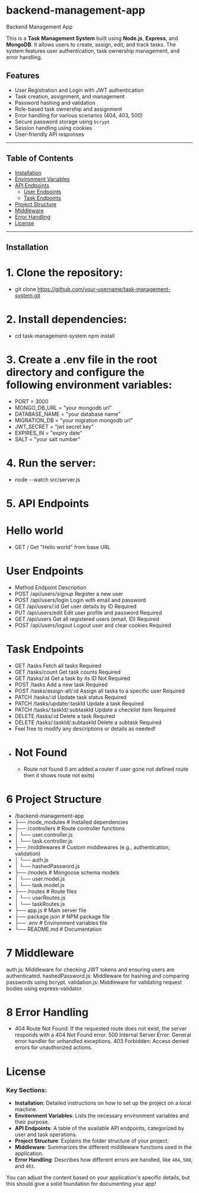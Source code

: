 # backend-management-app
Backend Management App


This is a **Task Management System** built using **Node.js**, **Express**, and **MongoDB**. It allows users to create, assign, edit, and track tasks. The system features user authentication, task ownership management, and error handling.

## Features

- User Registration and Login with JWT authentication
- Task creation, assignment, and management
- Password hashing and validation
- Role-based task ownership and assignment
- Error handling for various scenarios (404, 403, 500)
- Secure password storage using `bcrypt`
- Session handling using cookies
- User-friendly API responses

---

## Table of Contents

- [Installation](#installation)
- [Environment Variables](#environment-variables)
- [API Endpoints](#api-endpoints)
  - [User Endpoints](#user-endpoints)
  - [Task Endpoints](#task-endpoints)
- [Project Structure](#project-structure)
- [Middleware](#middleware)
- [Error Handling](#error-handling)
- [License](#license)

---

## Installation

 # 1. Clone the repository:

 - git clone https://github.com/your-username/task-management-system.git


 # 2. Install dependencies:
   
 - cd task-management-system
   npm install


# 3. Create a .env file in the root directory and configure the following environment variables:

- PORT = 3000
- MONGO_DB_URL = "your mongodb url"
- DATABASE_NAME = "your database name"
- MIGRATION_DB = "your migration mongodb url"
- JWT_SECRET = "jwt secret key"
- EXPIRES_IN = "expiry date"
- SALT = "your salt number"


# 4. Run the server:

 - node --watch src/server.js


# 5. API Endpoints 

  # Hello world
  - GET / Get "Hello world" from base URL

   
  # User Endpoints
   - Method	Endpoint	Description
   - POST	/api/users/signup	Register a new user
   - POST	/api/users/login	Login with email and password
   - GET	/api/users/:id	Get user details by ID Required
   - PUT	/api/users/edit	Edit user profile and password Required
   - GET	/api/users	Get all registered users (email, ID) Required
   - POST	/api/users/logout	Logout user and clear cookies Required
   

   # Task Endpoints        
   - GET	/tasks	Fetch all tasks	Required
   - GET	/tasks/count	Get task counts	Required
   - GET	/tasks/:id	Get a task by its ID	Not Required
   - POST	/tasks	Add a new task	Required
   - POST	/tasks/assign-all/:id	Assign all tasks to a specific user	Required
   - PATCH	/tasks/:id	Update task status	Required
   - PATCH	/tasks/update/:taskId	Update a task	Required
   - PATCH	/tasks/:taskId/:subtaskId	Update a checklist item	Required
   - DELETE	/tasks/:id	Delete a task	Required
   - DELETE	/tasks/:taskId/:subtaskId	Delete a subtask	Required
   - Feel free to modify any descriptions or details as needed!
- 
  # Not Found
   - Route not found (I am added a router if user gone not defined route then it shows route not exits)


# 6 Project Structure

  - /backend-management-app
-   ├── /node_modules         # Installed dependencies
-   ├── /controllers          # Route controller functions
-   │   └── user.controller.js
-   │   └── task.controller.js
-   ├── /middlewares          # Custom middlewares (e.g., authentication, validation)
-   │   └── auth.js
-   │   └── hashedPassword.js
-   ├── /models               # Mongoose schema models
-   │   └── user.model.js
-   │   └── task.model.js
-   ├── /routes               # Route files
-   │   └── userRoutes.js
-   │   └── taskRoutes.js
-   ├── app.js                # Main server file
-   ├── package.json          # NPM package file
-   ├── .env                  # Environment variables file
-   └── README.md             # Documentation




# 7 Middleware
auth.js: Middleware for checking JWT tokens and ensuring users are authenticated.
hashedPassword.js: Middleware for hashing and comparing passwords using bcrypt.
validation.js: Middleware for validating request bodies using express-validator.


# 8 Error Handling
- 404 Route Not Found: If the requested route does not exist, the server responds with a 404 Not Found error.
500 Internal Server Error: General error handler for unhandled exceptions.
403 Forbidden: Access denied errors for unauthorized actions.





# License

    
### Key Sections:
- **Installation**: Detailed instructions on how to set up the project on a local machine.
- **Environment Variables**: Lists the necessary environment variables and their purpose.
- **API Endpoints**: A table of the available API endpoints, categorized by user and task operations.
- **Project Structure**: Explains the folder structure of your project.
- **Middleware**: Summarizes the different middleware functions used in the application.
- **Error Handling**: Describes how different errors are handled, like `404`, `500`, and `403`.

You can adjust the content based on your application's specific details, but this should give a solid foundation for documenting your app!
